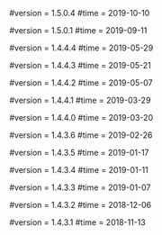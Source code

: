 #version = 1.5.0.4
#time = 2019-10-10

#version = 1.5.0.1
#time = 2019-09-11

#version = 1.4.4.4
#time = 2019-05-29

#version = 1.4.4.3
#time = 2019-05-21

#version = 1.4.4.2
#time = 2019-05-07

#version = 1.4.4.1
#time = 2019-03-29

#version = 1.4.4.0
#time = 2019-03-20

#version = 1.4.3.6
#time = 2019-02-26

#version = 1.4.3.5
#time = 2019-01-17

#version = 1.4.3.4
#time = 2019-01-11

#version = 1.4.3.3
#time = 2019-01-07

#version = 1.4.3.2
#time = 2018-12-06

#version = 1.4.3.1
#time = 2018-11-13
